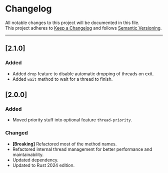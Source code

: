 # Changelog

All notable changes to this project will be documented in this file.  
This project adheres to [Keep a Changelog](https://keepachangelog.com/en/1.0.0/) and follows [Semantic Versioning](https://semver.org/).

---

## [2.1.0]

### Added
- Added `drop` feature to disable automatic dropping of threads on exit.
- Added `wait` method to wait for a thread to finish.

## [2.0.0]

### Added
- Moved priority stuff into optional feature `thread-priority`.

### Changed
- **[Breaking]** Refactored most of the method names.
- Refactored internal thread management for better performance and maintainability.
- Updated dependency.
- Updated to Rust 2024 edition.
